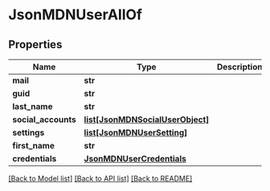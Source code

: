# JsonMDNUserAllOf

## Properties
Name | Type | Description | Notes
------------ | ------------- | ------------- | -------------
**mail** | **str** |  | [optional] 
**guid** | **str** |  | [optional] 
**last_name** | **str** |  | [optional] 
**social_accounts** | [**list[JsonMDNSocialUserObject]**](JsonMDNSocialUserObject.md) |  | [optional] 
**settings** | [**list[JsonMDNUserSetting]**](JsonMDNUserSetting.md) |  | [optional] 
**first_name** | **str** |  | [optional] 
**credentials** | [**JsonMDNUserCredentials**](JsonMDNUserCredentials.md) |  | [optional] 

[[Back to Model list]](../README.md#documentation-for-models) [[Back to API list]](../README.md#documentation-for-api-endpoints) [[Back to README]](../README.md)


